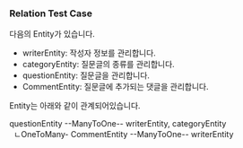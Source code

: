 ### Relation Test Case

다음의 Entity가 있습니다.

-   writerEntity: 작성자 정보를 관리합니다.
-   categoryEntity: 질문글의 종류를 관리합니다.
-   questionEntity: 질문글을 관리합니다.
-   CommentEntity: 질문글에 추가되는 댓글을 관리합니다.

Entity는 아래와 같이 관계되어있습니다.

questionEntity --ManyToOne-- writerEntity, categoryEntity
<br/>&nbsp;&nbsp;ㄴOneToMany- CommentEntity --ManyToOne-- writerEntity
